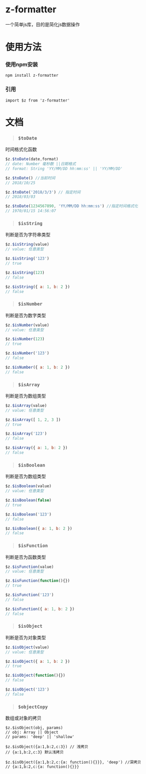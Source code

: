# z-formatter
一个简单js库，目的是简化js数据操作


# 使用方法

### 使用npm安装
`npm install z-formatter`

### 引用
`import $z from 'z-formatter'`

# 文档

> ### `$toDate`

时间格式化函数

```js
$z.$toDate(date,format)
// date: Number 毫秒数 ||日期格式
// format: String 'YY/MM/DD hh:mm:ss' || 'YY/MM/DD'

$z.$toDate() //当前时间 
// 2018/10/25

$z.$toDate('2018/3/3') // 指定时间
// 2018/03/03

$z.$toDate(1234567890, 'YY/MM/DD hh:mm:ss') //指定时间格式化
// 1970/01/15 14:56:07
```

> ### `$isString`

判断是否为字符串类型

```js
$z.$isString(value)
// value: 任意类型

$z.$isString('123')
// true

$z.$isString(123)
// false

$z.$isString({ a: 1, b: 2 })
// false
```

> ### `$isNumber`

判断是否为数字类型

```js
$z.$isNumber(value)
// value: 任意类型

$z.$isNumber(123)
// true

$z.$isNumber('123')
// false

$z.$isNumber({ a: 1, b: 2 })
// false
```

> ### `$isArray`

判断是否为数组类型

```js
$z.$isArray(value)
// value: 任意类型

$z.$isArray([ 1, 2, 3 ])
// true

$z.$isArray('123')
// false

$z.$isArray({ a: 1, b: 2 })
// false
```

> ### `$isBoolean`

判断是否为数组类型

```js
$z.$isBoolean(value)
// value: 任意类型

$z.$isBoolean(false)
// true

$z.$isBoolean('123')
// false

$z.$isBoolean({ a: 1, b: 2 })
// false
```

> ### `$isFunction`

判断是否为函数类型

```js
$z.$isFunction(value)
// value: 任意类型

$z.$isFunction(function(){})
// true

$z.$isFunction('123')
// false

$z.$isFunction({ a: 1, b: 2 })
// false
```

> ### `$isObject`

判断是否为对象类型

```js
$z.$isObject(value)
// value: 任意类型

$z.$isObject({ a: 1, b: 2 })
// true

$z.$isObject(function(){})
// false

$z.$isObject('123')
// false

```

> ### `$objectCopy`

数组或对象的拷贝

```
$z.$isObject(obj, params)
// obj: Array || Object
// params: 'deep' || 'shallow' 

$z.$isObject({a:1,b:2,c:3}) // 浅拷贝
// {a:1,b:2,c:3} 默认浅拷贝

$z.$isObject({a:1,b:2,c:{a: function(){}}}, 'deep') //深拷贝
// {a:1,b:2,c:{a: function(){}}}
```
